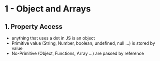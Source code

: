 # 1 - Object and Arrays

## 1. Property Access

* anything that uses a dot in JS is an object
* Primitive value (String, Number, boolean, undefined, null ...) is stored by value
* No-Primitive (Object, Functions, Array ...) are passed by reference